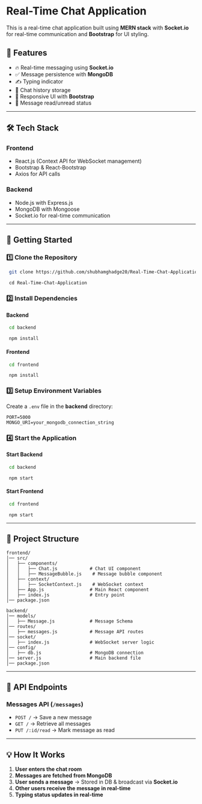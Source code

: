 # Real-Time Chat Application

This is a real-time chat application built using **MERN stack** with **Socket.io** for real-time communication and **Bootstrap** for UI styling.

## 📌 Features
- 🔥 Real-time messaging using **Socket.io**
- ✅ Message persistence with **MongoDB**
- ✍️ Typing indicator
- 📜 Chat history storage
- 🎨 Responsive UI with **Bootstrap**
- 🔄 Message read/unread status

---
## 🛠 Tech Stack
### **Frontend**
- React.js (Context API for WebSocket management)
- Bootstrap & React-Bootstrap
- Axios for API calls

### **Backend**
- Node.js with Express.js
- MongoDB with Mongoose
- Socket.io for real-time communication

---
## 🚀 Getting Started

### **1️⃣ Clone the Repository**
```sh
 git clone https://github.com/shubhamghadge20/Real-Time-Chat-Application.git
```
```
 cd Real-Time-Chat-Application
```

### **2️⃣ Install Dependencies**
#### **Backend**
```sh
 cd backend
```
```
 npm install
```
#### **Frontend**
```sh
 cd frontend
```
```
 npm install
```

### **3️⃣ Setup Environment Variables**
Create a `.env` file in the **backend** directory:
```
PORT=5000
MONGO_URI=your_mongodb_connection_string
```

### **4️⃣ Start the Application**
#### **Start Backend**
```sh
 cd backend
```
```
 npm start
```
#### **Start Frontend**
```sh
 cd frontend
```
```
 npm start
```

---
## 📂 Project Structure
```
frontend/
│── src/
│   ├── components/
│   │   ├── Chat.js            # Chat UI component
│   │   ├── MessageBubble.js    # Message bubble component
│   ├── context/
│   │   ├── SocketContext.js    # WebSocket context
│   ├── App.js                 # Main React component
│   ├── index.js               # Entry point
│── package.json

backend/
│── models/
│   ├── Message.js             # Message Schema
│── routes/
│   ├── messages.js            # Message API routes
│── socket/
│   ├── index.js               # WebSocket server logic
│── config/
│   ├── db.js                  # MongoDB connection
│── server.js                  # Main backend file
│── package.json
```

---
## 📡 API Endpoints
### **Messages API** (`/messages`)
- `POST /` → Save a new message
- `GET /` → Retrieve all messages
- `PUT /:id/read` → Mark message as read

---
## 💡 How It Works
1. **User enters the chat room**
2. **Messages are fetched from MongoDB**
3. **User sends a message** → Stored in DB & broadcast via **Socket.io**
4. **Other users receive the message in real-time**
5. **Typing status updates in real-time**


